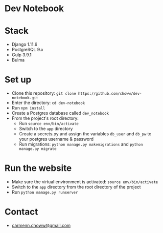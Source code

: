 Dev Notebook
============

# Stack
* Django 1.11.6
* PostgreSQL 9.x
* Gulp 3.9.1
* Bulma

# Set up
* Clone this repository: `git clone https://github.com/choww/dev-notebook.git`
* Enter the directory: `cd dev-notebook`
* Run `npm install`
* Create a Postgres database called `dev_notebook`
* From the project's root directory: 
    * Run `source env/bin/activate`
    * Switch to the `app` directory
    * Create a secrets.py and assign the variables `db_user` and `db_pw` to your postgres username & password
    * Run migrations: `python manage.py makemigrations` and `python manage.py migrate`

# Run the website
* Make sure the virtual environment is activated: `source env/bin/activate`
* Switch to the `app` directory from the root directory of the project
* Run `python manage.py runserver`

# Contact
* carmenn.choww@gmail.com
